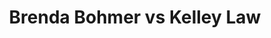 ---
title: Brenda Bohmer vs Kelley Law
player1:
  name: Bohmer, Brenda
  percent: 80
  wins: 1
  losses: 0
player2:
  name: Law, Kelley
  percent: 64
  wins: 0
  losses: 1
games:
- player1:
    team: AB
    position: Second
    percent: 80
    win: 1
    loss: 0
  player2:
    team: BC
    position: Fourth
    percent: 64
    win: 0
    loss: 1
  event: Hearts
  year: 1997
  draw: Round Robin(17)
  score: BC 3 - AB 11
- player1:
    team: BOR
    position: Second
    percent: 75
    win: 0
    loss: 1
  player2:
    team: LAW
    position: Fourth
    percent: 72
    win: 1
    loss: 0
  event: Trials (Women)
  year: 1997
  draw: Round Robin(4)
  score: BOR 7 - LAW 10
- player1:
    team: KIN
    position: Second
    percent: 93
    win: 0
    loss: 1
  player2:
    team: LAW
    position: Fourth
    percent: 80
    win: 1
    loss: 0
  event: Trials (Women)
  year: 2001
  draw: Round Robin(3)
  score: KIN 5 - LAW 7
---